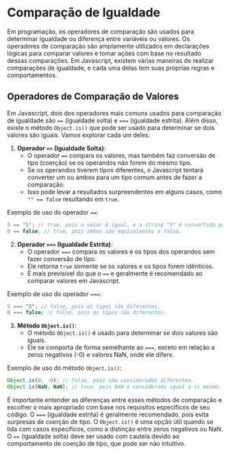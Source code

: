 # Comparação de Igualdade

Em programação, os operadores de comparação são usados para determinar igualdade ou diferença entre variáveis ou valores. Os operadores de comparação são amplamente utilizados em declarações lógicas para comparar valores e tomar ações com base no resultado dessas comparações. Em Javascript, existem várias maneiras de realizar comparações de igualdade, e cada uma delas tem suas próprias regras e comportamentos.

## Operadores de Comparação de Valores

Em Javascript, dois dos operadores mais comuns usados para comparação de igualdade são `==` (igualdade solta) e `===` (igualdade estrita). Além disso, existe o método `Object.is()` que pode ser usado para determinar se dois valores são iguais. Vamos explorar cada um deles:

1. **Operador `==` (Igualdade Solta)**:
   - O operador `==` compara os valores, mas também faz conversão de tipo (coerção) se os operandos não forem do mesmo tipo.
   - Se os operandos tiverem tipos diferentes, o Javascript tentará converter um ou ambos para um tipo comum antes de fazer a comparação.
   - Isso pode levar a resultados surpreendentes em alguns casos, como `"" == false` resultando em `true`.

Exemplo de uso do operador `==`:

```js
5 == "5"; // true, pois o valor é igual, e a string "5" é convertida para número.
0 == false; // true, pois ambos são equivalentes a falso.
```

2. **Operador `===` (Igualdade Estrita)**:
   - O operador `===` compara os valores e os tipos dos operandos sem fazer conversão de tipo.
   - Ele retorna `true` somente se os valores e os tipos forem idênticos.
   - É mais previsível do que o `==` e geralmente é recomendado ao comparar valores em Javascript.

Exemplo de uso do operador `===`:

```js
5 === "5"; // false, pois os tipos são diferentes.
0 === false; // false, pois os tipos são diferentes.
```

3. **Método `Object.is()`**:
   - O método `Object.is()` é usado para determinar se dois valores são iguais.
   - Ele se comporta de forma semelhante ao `===`, exceto em relação a zeros negativos (-0) e valores NaN, onde ele difere.

Exemplo de uso do método `Object.is()`:

```js
Object.is(0, -0); // false, pois são considerados diferentes.
Object.is(NaN, NaN); // true, pois NaN é considerado igual a si mesmo.
```

É importante entender as diferenças entre esses métodos de comparação e escolher o mais apropriado com base nos requisitos específicos de seu código. O `===` (igualdade estrita) é geralmente recomendado, pois evita surpresas de coerção de tipo. O `Object.is()` é uma opção útil quando se lida com casos específicos, como a distinção entre zeros negativos ou NaN. O `==` (igualdade solta) deve ser usado com cautela devido ao comportamento de coerção de tipo, que pode ser não intuitivo.
